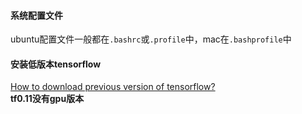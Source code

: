 #### 系统配置文件
ubuntu配置文件一般都在`.bashrc`或`.profile`中，mac在`.bashprofile`中
#### 安装低版本tensorflow
[How to download previous version of tensorflow?
](https://stackoverflow.com/questions/40416056/how-to-download-previous-version-of-tensorflow)  
**tf0.11没有gpu版本**
